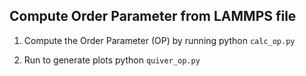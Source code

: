 ## Compute Order Parameter from LAMMPS file 

1. Compute the Order Parameter (OP) by running
python `calc_op.py`

2. Run to generate plots
python `quiver_op.py`

